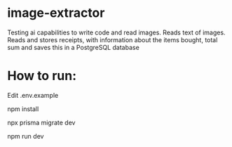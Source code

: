 # image-extractor
 Testing ai capabilities to write code and read images. Reads text of images. Reads and stores receipts, with information about the items bought, total sum and saves this in a PostgreSQL database

 # How to run:

 Edit .env.example

 npm install

 npx prisma migrate dev

 npm run dev
